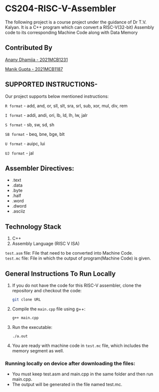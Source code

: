 # CS204-RISC-V-Assembler
The following project is a course project under the guidance of Dr T.V. Kalyan.
It is a C++ program which can convert a RISC-V(32-bit) Assembly code to its corresponding Machine Code along with Data Memory

## Contributed By
[Anany Dhamija - 2021MCB1231](https://github.com/AnanyDhamija)

[Manik Gupta - 2021MCB1187](https://github.com/manik3003)

## SUPPORTED INSTRUCTIONS-

Our project supports below mentioned instructions:  

`R format` - add, and, or, sll, slt, sra, srl, sub, xor, mul, div, rem

`I format` - addi, andi, ori, lb, ld, lh, lw, jalr

`S format` - sb, sw, sd, sh

`SB format` - beq, bne, bge, blt

`U format` - auipc, lui

`UJ format` - jal

## Assembler Directives:  
- .text
- .data
- .byte
- .half
- .word
- .dword
- .asciiz


## Technology Stack
1. C++  
2. Assembly Language (RISC V ISA)  

`test.asm` file: File that need to be converted into Machine Code.    
`test.mc` file:  File in which the output of program(Machine Code) is given.   

## General Instructions To Run Locally

1. If you do not have the code for this RISC-V assembler, clone the repository and checkout the code:
    ```bash
    git clone URL
    ```

2. Compile the `main.cpp` file using g++:
    ```bash
    g++ main.cpp
    ```

3. Run the executable:
    ```bash
    ./a.out
    ```
4. You are ready with machine code in `test.mc` file, which includes the memory segment as well.

### Running locally on device after downloading the files:  
- You must keep test.asm and main.cpp in the same folder and then run main.cpp.
- The output will be generated in the file named test.mc.
